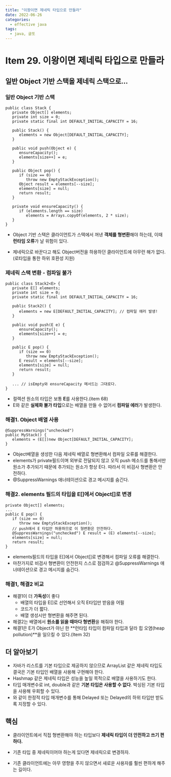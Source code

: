 ```yaml
---
title: "이왕이면 제네릭 타입으로 만들라"
date: 2022-06-26
categories:
  - effective java
tags:
  - java, 글또
---
```


# Item 29. 이왕이면 제네릭 타입으로 만들라

## 일반 Object 기반 스택을 제네릭 스택으로...

### 일반 Object 기반 스택

```
public class Stack {
   private Object[] elements;
   private int size = 0;
   private static final int DEFAULT_INITIAL_CAPACITY = 16;

   public Stack() {
      elements = new Object[DEFAULT_INITIAL_CAPACITY];
   }

   public void push(Object e) {
      ensureCapacity();
      elements[size++] = e;
   }

   public Object pop() {
      if (size == 0)
         throw new EmptyStackException();
      Object result = elements[--size];
      elements[size] = null;
      return result;
   }

   private void ensureCapacity() {
      if (elements.length == size)
         elements = Arrays.copyOf(elements, 2 * size);
   }
}
```

- Object 기반 스택은 클라이언트가 스택에서 꺼낸 **객체를 형변환**해야 하는데, 이때 **런타임 오류**가 날 위험이 있다.

- 제네릭으로 바꾼다고 해도 Object버전을 하용하던 클라이언트에 아무런 해가 없다.(로타입을 통한 하위 호환성 지원)

### 제네릭 스택 변환 - 컴파일 불가

```
public class Stack2<E> {
   private E[] elements;
   private int size = 0;
   private static final int DEFAULT_INITIAL_CAPACITY = 16;

   public Stack2() {
      elements = new E[DEFAULT_INITIAL_CAPACITY]; // 컴파일 에러 발생!
   }

   public void push(E e) {
      ensureCapacity();
      elements[size++] = e;
   }

   public E pop() {
      if (size == 0)
         throw new EmptyStackException();
      E result = elements[--size];
      elements[size] = null;
      return result;
   }

   ... // isEmpty와 ensureCapacity 메서드는 그대로다.
}
```

- 컬렉션 원소의 타입은 보통 **E**를 사용한다.(item 68)
- E와 같은 **실체화 불가 타입**으로는 배열을 만들 수 없어서 **컴파일 에러**가 발생한다.

### 해결1. Object 배열 사용

```
@SuppressWarnings("unchecked")
public MyStack() {
   elements = (E[])new Object[DEFAULT_INITIAL_CAPACITY];
}
```

- Object배열을 생성한 다음 제네릭 배열로 형변환해서 컴파일 오류를 해결한다.
- elements가 private필드이며 외부로 전달되지 않고 오직 push 메소드를 통해서만 원소가 추가되기 때문에 추가되는 원소가 항상 E다. 따라서 이 비검사 형변환은 안전하다.
- @SuppressWarnings 애너테이션으로 경고 메시지를 숨긴다.

### 해결2. elements 필드의 타입을 E[]에서 Object[]로 변경

```
private Object[] elements;
...
public E pop() {
   if (size == 0)
      throw new EmptyStackException();
   // push에서 E 타입만 허용하므로 이 형변환은 안전하다.
   @SuppressWarnings("unchecked") E result = (E) elements[--size];
   elements[size] = null;
   return result;
}
```

- elements필드의 타입을 E[]에서 Object[]로 변경해서 컴파일 오류를 해결한다.
- 마찬가지로 비검사 형변환이 안전한지 스스로 점검하고 @SuppressWarnings 애너테이션으로 경고 메시지를 숨긴다.

### 해결1, 해결2 비교

- 해결1이 더 **가독성**이 좋다
  - 배열의 타입을 E[]로 선언해서 오직 E타입만 받음을 어필
  - 코드가 더 짧다.
  - 배열 생성시만 형변환을 해주면 된다.
- 해결2는 배열에서 **원소를 읽을 때마다 형변환**을 해줘야 한다.
- 해결1은 E가 Object가 아닌 한 **런타임 타입이 컴파일 타입과 달라 힙 오염(heap pollution)**을 일으킬 수 있다.(Item 32)

## 더 알아보기

- 자바가 리스트를 기본 타입으로 제공하지 않으므로 ArrayList 같은 제네릭 타입도 결국은 기본 타입인 배열을 사용해 구현해야 한다.
- Hashmap 같은 제네릭 타입은 성능을 높일 목적으로 배열을 사용하기도 한다.
- 타입 매개변수로 int, double과 같은 **기본 타입은 사용할 수 없다**. 박싱된 기본 타입을 사용해 우회할 수 있다.
- <E extends Delayed>와 같이 한정적 타입 매개변수를 통해 Delayed 또는 Delayed의 하위 타입만 받도록 지정할 수 있다.

## 핵심

- 클라이언트에서 직접 형변환해야 하는 타입보다 **제네릭 타입이 더 안전하고 쓰기 편하다.**

- 기존 타입 중 제네릭이어야 하는게 있다면 제네릭으로 변경하자.

- 기존 클라이언트에는 아무 영향을 주지 않으면서 새로운 사용자를 훨씬 편하게 해주는 길이다.
